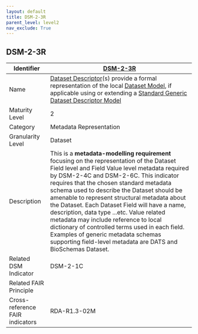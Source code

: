 ```yaml
---
layout: default
title: DSM-2-3R
parent_level: level2
nav_exclude: True
---
```


## DSM-2-3R

| Identifier | [DSM-2-3R](https://github.com/FAIRplus/Data-Maturity/blob/master/docs/_indicators/DSM-2-3R.md) |
| ---------- | ----------|
| Name | [Dataset Descriptor](https://fairplus.github.io/Data-Maturity/docs/Glossary/#dataset-descriptor)(s) provide a formal representation of the local [Dataset Model](https://fairplus.github.io/Data-Maturity/docs/Glossary/#dataset-model), if applicable using or extending a [Standard Generic Dataset Descriptor Model](https://fairplus.github.io/Data-Maturity/docs/Glossary/#standard-generic-dataset-model) |
| Maturity Level | 2 |
| Category | Metadata Representation |
| Granularity Level | Dataset |
| Description | This is a **metadata-modelling requirement** focusing on the representation of the Dataset Field level and Field Value level metadata required by DSM-2-4C and DSM-2-6C. This indicator requires that the chosen standard metadata schema used to describe the Dataset should be amenable to represent structural metadata about the Dataset. Each Dataset Field will have a name, description, data type ...etc. Value related metadata may include reference to local dictionary of controlled terms used in each field. Examples of generic metadata schemas supporting field-level metadata are DATS and BioSchemas Dataset. |
| Related DSM Indicator| DSM-2-1C |
| Related FAIR Principle | |
| Cross-reference FAIR indicators | RDA-R1.3-02M |
